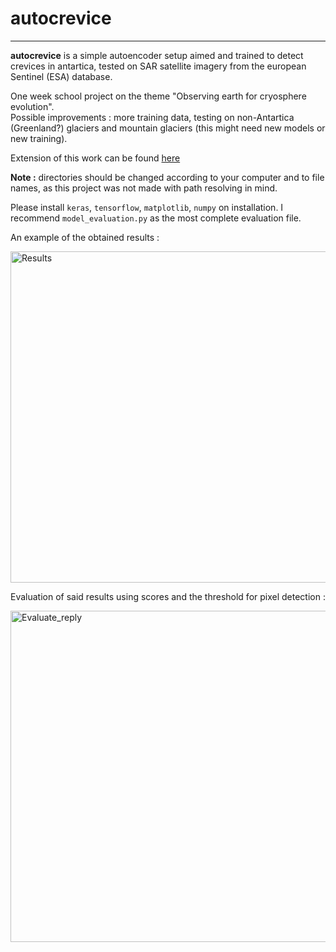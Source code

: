 # autocrevice

----------------

**autocrevice** is a simple autoencoder setup aimed and trained to detect crevices in antartica, tested on SAR satellite imagery from the european Sentinel (ESA) database.

One week school project on the theme "Observing earth for cryosphere evolution".  
Possible improvements : more training data, testing on non-Antartica (Greenland?) glaciers and mountain glaciers
(this might need new models or new training).

Extension of this work can be found [here](https://github.com/Nicolas-Quiot/AICrevassedetection)  

**Note :** directories should be changed according to your computer and to file names, as this project was not made with path resolving in mind.  

Please install `keras`, `tensorflow`, `matplotlib`, `numpy` on installation. I recommend `model_evaluation.py` as the most complete evaluation file.

An example of the obtained results :

<img width="530" alt="Results" src="https://user-images.githubusercontent.com/119788354/234788943-a017f6a0-e659-4248-af88-252c7bf332cf.png">

Evaluation of said results using scores and the threshold for pixel detection :

<img width="530" alt="Evaluate_reply" src="https://user-images.githubusercontent.com/119788354/234789195-375d6878-f0b9-44bf-9275-d6c5e2c1b599.png">

